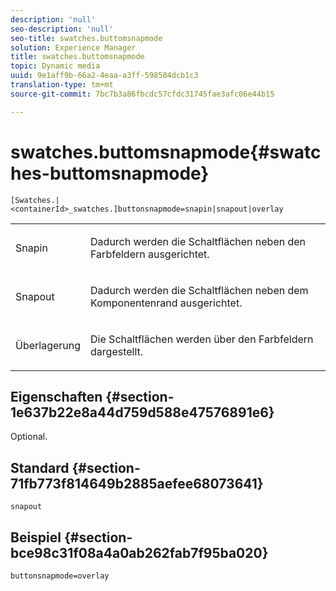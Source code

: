 ```yaml
---
description: 'null'
seo-description: 'null'
seo-title: swatches.buttomsnapmode
solution: Experience Manager
title: swatches.buttomsnapmode
topic: Dynamic media
uuid: 9e1aff9b-66a2-4eaa-a3ff-598504dcb1c3
translation-type: tm+mt
source-git-commit: 7bc7b3a86fbcdc57cfdc31745fae3afc06e44b15

---
```



# swatches.buttomsnapmode{#swatches-buttomsnapmode}

`[Swatches.|<containerId>_swatches.]buttonsnapmode=snapin|snapout|overlay`

<table id="table_4322E3ECE9354016B891F5E7A35D6A2A"> 
 <tbody> 
  <tr> 
   <td> <p> <span class="codeph"> <span class="varname"> Snapin</span></span> </p> </td> 
   <td> <p>Dadurch werden die Schaltflächen neben den Farbfeldern ausgerichtet. </p> </td> 
  </tr> 
  <tr> 
   <td> <p> <span class="codeph"> <span class="varname"> Snapout</span></span> </p> </td> 
   <td> <p>Dadurch werden die Schaltflächen neben dem Komponentenrand ausgerichtet. </p> </td> 
  </tr> 
  <tr> 
   <td> <p> <span class="codeph"> <span class="varname"> Überlagerung</span></span> </p> </td> 
   <td> <p>Die Schaltflächen werden über den Farbfeldern dargestellt. </p> </td> 
  </tr> 
 </tbody> 
</table>

## Eigenschaften {#section-1e637b22e8a44d759d588e47576891e6}

Optional.

## Standard {#section-71fb773f814649b2885aefee68073641}

`snapout`

## Beispiel {#section-bce98c31f08a4a0ab262fab7f95ba020}

`buttonsnapmode=overlay`
